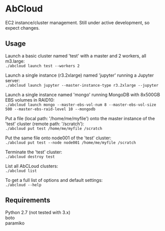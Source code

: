 AbCloud
==============

EC2 instance/cluster management. Still under active development, so expect changes.

Usage
--------

Launch a basic cluster named 'test' with a master and 2 workers, all m3.large:  
`./abcloud launch test --workers 2`  
  
Launch a single instance (r3.2xlarge) named 'jupyter' running a Jupyter server:  
`./abcloud launch jupyter --master-instance-type r3.2xlarge --jupyter`
  
Launch a single instance named 'mongo' running MongoDB with 8x500GB EBS volumes in RAID10:  
`./abcloud launch mongo --master-ebs-vol-num 8 --master-ebs-vol-size 500 --master-ebs-raid-level 10 --mongodb`  
  
Put a file (local path: '/home/me/myfile') onto the master instance of the 'test' cluster (remote path: '/scratch'):  
`./abcloud put test /home/me/myfile /scratch`
  
Put the same file onto node001 of the 'test' cluster:  
`./abcloud put test --node node001 /home/me/myfile /scratch`
  
Terminate the 'test' cluster:  
`./abcloud destroy test`  
  
List all AbCLoud clusters:  
`./abcloud list`
  
To get a full list of options and default settings:  
`./abcloud --help`


Requirements
-----------------

Python 2.7 (not tested with 3.x)  
boto  
paramiko  
